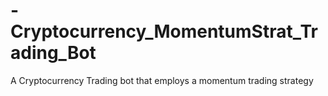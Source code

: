 # -Cryptocurrency_MomentumStrat_Trading_Bot
A Cryptocurrency Trading bot that employs a momentum trading strategy
